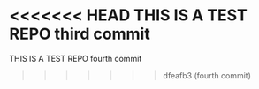 <<<<<<< HEAD
THIS IS A TEST REPO third commit
=======
THIS IS A TEST REPO fourth commit
>>>>>>> dfeafb3 (fourth commit)
